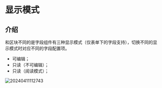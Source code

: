 # 显示模式

## 介绍

和区块不同的是字段组件有三种显示模式（仅表单下的字段支持），切换不同的显示模式时对应不同的字段配置项。

- 可编辑；
- 只读（不可编辑）；
- 只读（阅读模式）；

![20240411112743](https://nocobase-docs.oss-cn-beijing.aliyuncs.com/20240411112743.png)
